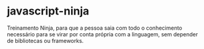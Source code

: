 # javascript-ninja
Treinamento Ninja, para que a pessoa saia com todo o conhecimento necessário para se virar por conta própria com a linguagem, sem depender de bibliotecas ou frameworks.
